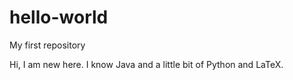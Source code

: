 # hello-world
My first repository

Hi, I am new here.
I know Java and a little bit of Python and LaTeX.
